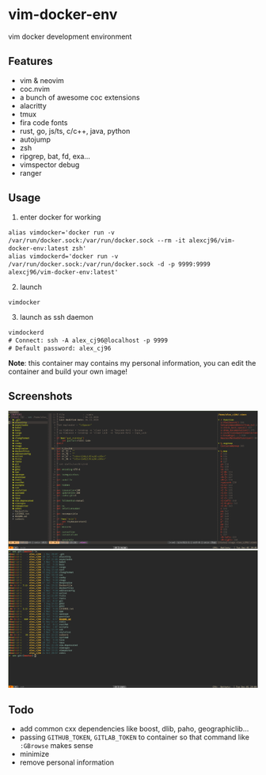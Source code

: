 # vim-docker-env

vim docker development environment

## Features

-   vim & neovim
-   coc.nvim
-   a bunch of awesome coc extensions
-   alacritty
-   tmux
-   fira code fonts
-   rust, go, js/ts, c/c++, java, python
-   autojump
-   zsh
-   ripgrep, bat, fd, exa...
-   vimspector debug
-   ranger

## Usage

1. enter docker for working

```
alias vimdocker='docker run -v /var/run/docker.sock:/var/run/docker.sock --rm -it alexcj96/vim-docker-env:latest zsh'
alias vimdockerd='docker run -v /var/run/docker.sock:/var/run/docker.sock -d -p 9999:9999 alexcj96/vim-docker-env:latest'
```

2. launch
```
vimdocker
```

3. launch as ssh daemon

```
vimdockerd
# Connect: ssh -A alex_cj96@localhost -p 9999
# Default password: alex_cj96
```

**Note**: this container may contains my personal information, you can edit the container and build your own image!

## Screenshots

![vim](./images/vim.png)
![ls](./images/ls.png)

## Todo

-   add common cxx dependencies like boost, dlib, paho, geographiclib...
-   passing `GITHUB_TOKEN`, `GITLAB_TOKEN` to container so that command like `:GBrowse` makes sense
-   minimize
-   remove personal information
